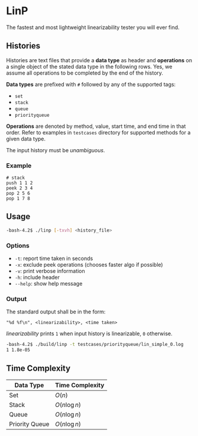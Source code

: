 # LinP

The fastest and most lightweight linearizability tester you will ever find.

## Histories

Histories are text files that provide a **data type** as header and **operations** on a single object of the stated data type in the following rows. Yes, we assume all operations to be completed by the end of the history.

**Data types** are prefixed with `#` followed by any of the supported tags:

- `set`
- `stack`
- `queue`
- `priorityqueue`

**Operations** are denoted by method, value, start time, and end time in that order. Refer to examples in `testcases` directory for supported methods for a given data type.

The input history must be _unambiguous_.

### Example

```
# stack
push 1 1 2
peek 2 3 4
pop 2 5 6
pop 1 7 8
```

## Usage

```bash
-bash-4.2$ ./linp [-txvh] <history_file>
```

### Options

- `-t`: report time taken in seconds
- `-x`: exclude peek operations (chooses faster algo if possible)
- `-v`: print verbose information
- `-h`: include header
- `--help`: show help message

### Output

The standard output shall be in the form:

```
"%d %f\n", <linearizability>, <time taken>
```

_linearizability_ prints `1` when input history is linearizable, `0` otherwise.

```bash
-bash-4.2$ ./build/linp -t testcases/priorityqueue/lin_simple_0.log
1 1.8e-05
```

## Time Complexity

| Data Type      | Time Complexity |
| -------------- | --------------- |
| Set            | $O(n)$          |
| Stack          | $O(n\log{n})$   |
| Queue          | $O(n\log{n})$   |
| Priority Queue | $O(n\log{n})$   |
